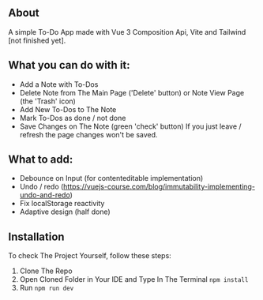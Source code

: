 ## About

A simple To-Do App made with Vue 3 Composition Api, Vite and Tailwind [not finished yet].

## What you can do with it:

- Add a Note with To-Dos
- Delete Note from The Main Page ('Delete' button) or Note View Page (the 'Trash' icon)
- Add New To-Dos to The Note
- Mark To-Dos as done / not done
- Save Changes on The Note (green 'check' button)
  If you just leave / refresh the page changes won't be saved.

## What to add:

- Debounce on Input (for contenteditable implementation)
- Undo / redo (https://vuejs-course.com/blog/immutability-implementing-undo-and-redo)
- Fix localStorage reactivity
- Adaptive design (half done)

## Installation

To check The Project Yourself, follow these steps:

1. Clone The Repo
2. Open Cloned Folder in Your IDE and Type In The Terminal `npm install`
3. Run `npm run dev`
